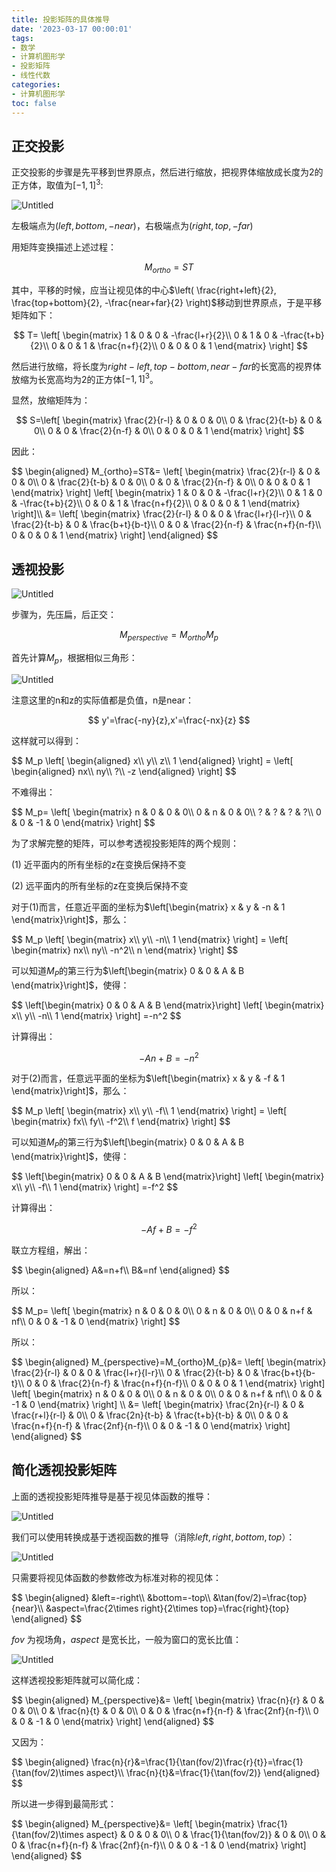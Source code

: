```yaml
---
title: 投影矩阵的具体推导
date: '2023-03-17 00:00:01'
tags: 
- 数学
- 计算机图形学
- 投影矩阵
- 线性代数
categories:
- 计算机图形学
toc: false
---
```


## 正交投影

正交投影的步骤是先平移到世界原点，然后进行缩放，把视界体缩放成长度为2的正方体，取值为$[-1,1]^3$:

![Untitled](https://cdn.jsdelivr.net/gh/InverseDa/image@master/image/Untitled%2014.png)

左极端点为$(left,bottom,-near)$，右极端点为$(right,top,-far)$

用矩阵变换描述上述过程：

$$
M_{ortho}=ST
$$

其中，平移的时候，应当让视见体的中心$\left(
\frac{right+left}{2},
\frac{top+bottom}{2},
-\frac{near+far}{2}
\right)$移动到世界原点，于是平移矩阵如下：


$$
T=
\left[
\begin{matrix}
1 & 0 & 0 & -\frac{l+r}{2}\\
0 & 1 & 0 & -\frac{t+b}{2}\\
0 & 0 & 1 & \frac{n+f}{2}\\
0 & 0 & 0 & 1
\end{matrix}
\right]
$$


<!--more-->

然后进行放缩，将长度为$right-left,top-bottom,near-far$的长宽高的视界体放缩为长宽高均为2的正方体$[-1,1]^3$。

显然，放缩矩阵为：

$$
S=\left[
\begin{matrix}
\frac{2}{r-l} & 0 & 0 & 0\\
0 & \frac{2}{t-b} & 0 & 0\\
0 & 0 & \frac{2}{n-f} & 0\\
0 & 0 & 0 & 1
\end{matrix}
\right]
$$

因此：

<div>
$$
\begin{aligned}
M_{ortho}=ST&=
\left[
\begin{matrix}
\frac{2}{r-l} & 0 & 0 & 0\\
0 & \frac{2}{t-b} & 0 & 0\\
0 & 0 & \frac{2}{n-f} & 0\\
0 & 0 & 0 & 1
\end{matrix}
\right]
\left[
\begin{matrix}
1 & 0 & 0 & -\frac{l+r}{2}\\
0 & 1 & 0 & -\frac{t+b}{2}\\
0 & 0 & 1 & \frac{n+f}{2}\\
0 & 0 & 0 & 1
\end{matrix}
\right]\\
&=
\left[
\begin{matrix}
\frac{2}{r-l} & 0 & 0 & \frac{l+r}{l-r}\\
0 & \frac{2}{t-b} & 0 & \frac{b+t}{b-t}\\
0 & 0 & \frac{2}{n-f} & \frac{n+f}{n-f}\\
0 & 0 & 0 & 1
\end{matrix}
\right]
\end{aligned}
$$
<div>

## 透视投影

![Untitled](https://cdn.jsdelivr.net/gh/InverseDa/image@master/image/Untitled%2015.png)

步骤为，先压扁，后正交：

$$
M_{perspective}=M_{ortho}M_{p}
$$

首先计算$M_p$，根据相似三角形：

![Untitled](https://cdn.jsdelivr.net/gh/InverseDa/image@master/image/Untitled%2016.png)

注意这里的n和z的实际值都是负值，n是near：

$$
y'=\frac{-ny}{z},x'=\frac{-nx}{z}
$$

这样就可以得到：

<div>
$$
M_p
\left[
\begin{aligned}
x\\
y\\
z\\
1
\end{aligned}
\right]
=
\left[
\begin{aligned}
nx\\
ny\\
?\\
-z
\end{aligned}
\right]
$$
<div>

不难得出：

<div>
$$
M_p=
\left[
\begin{matrix}
n & 0 & 0 & 0\\
0 & n & 0 & 0\\
? & ? & ? & ?\\
0 & 0 & -1 & 0
\end{matrix}
\right]
$$
<div>

为了求解完整的矩阵，可以参考透视投影矩阵的两个规则：

(1) 近平面内的所有坐标的z在变换后保持不变

(2) 远平面内的所有坐标的z在变换后保持不变

对于(1)而言，任意近平面的坐标为$\left[\begin{matrix}
x & y & -n & 1
\end{matrix}\right]$，那么：

<div>
$$
M_p
\left[
\begin{matrix}
x\\
y\\
-n\\
1
\end{matrix}
\right]
=
\left[
\begin{matrix}
nx\\
ny\\
-n^2\\
n
\end{matrix}
\right]
$$
<div>

可以知道$M_P$的第三行为$\left[\begin{matrix}
0 & 0 & A & B
\end{matrix}\right]$，使得：

<div>
$$
\left[\begin{matrix}
0 & 0 & A & B
\end{matrix}\right]
\left[
\begin{matrix}
x\\
y\\
-n\\
1
\end{matrix}
\right]
=-n^2
$$
<div>

计算得出：

$$
-An+B=-n^2
$$

对于(2)而言，任意远平面的坐标为$\left[\begin{matrix}
x & y & -f & 1
\end{matrix}\right]$，那么：

<div>
$$
M_p
\left[
\begin{matrix}
x\\
y\\
-f\\
1
\end{matrix}
\right]
=
\left[
\begin{matrix}
fx\\
fy\\
-f^2\\
f
\end{matrix}
\right]
$$
<div>

可以知道$M_P$的第三行为$\left[\begin{matrix}
0 & 0 & A & B
\end{matrix}\right]$，使得：

<div>
$$
\left[\begin{matrix}
0 & 0 & A & B
\end{matrix}\right]
\left[
\begin{matrix}
x\\
y\\
-f\\
1
\end{matrix}
\right]
=-f^2
$$
<div>

计算得出：

$$
-Af+B=-f^2
$$

联立方程组，解出：

<div>
$$
\begin{aligned}
A&=n+f\\
B&=nf
\end{aligned}
$$
<div>

所以：

<div>
$$
M_p=
\left[
\begin{matrix}
n & 0 & 0 & 0\\
0 & n & 0 & 0\\
0 & 0 & n+f & nf\\
0 & 0 & -1 & 0
\end{matrix}
\right]
$$
<div>

所以：

<div>
$$
\begin{aligned}
M_{perspective}=M_{ortho}M_{p}&=
\left[
\begin{matrix}
\frac{2}{r-l} & 0 & 0 & \frac{l+r}{l-r}\\
0 & \frac{2}{t-b} & 0 & \frac{b+t}{b-t}\\
0 & 0 & \frac{2}{n-f} & \frac{n+f}{n-f}\\
0 & 0 & 0 & 1
\end{matrix}
\right]
\left[
\begin{matrix}
n & 0 & 0 & 0\\
0 & n & 0 & 0\\
0 & 0 & n+f & nf\\
0 & 0 & -1 & 0
\end{matrix}
\right]
\\
&=
\left[
\begin{matrix}
\frac{2n}{r-l} & 0 & \frac{r+l}{r-l} & 0\\
0 & \frac{2n}{t-b} & \frac{t+b}{t-b} & 0\\
0 & 0 & \frac{n+f}{n-f} & \frac{2nf}{n-f}\\
0 & 0 & -1 & 0
\end{matrix}
\right]
\end{aligned}
$$
<div>

## 简化透视投影矩阵

上面的透视投影矩阵推导是基于视见体函数的推导：

![Untitled](https://cdn.jsdelivr.net/gh/InverseDa/image@master/image/Untitled%2017.png)

我们可以使用转换成基于透视函数的推导（消除$left,right,bottom,top$）：

![Untitled](https://cdn.jsdelivr.net/gh/InverseDa/image@master/image/Untitled%2018.png)

只需要将视见体函数的参数修改为标准对称的视见体：

<div>
$$
\begin{aligned}
&left=-right\\
&bottom=-top\\
&\tan(fov/2)=\frac{top}{near}\\
&aspect=\frac{2\times right}{2\times top}=\frac{right}{top}
\end{aligned}
$$
<div>

$fov$ 为视场角，$aspect$ 是宽长比，一般为窗口的宽长比值：

![Untitled](https://cdn.jsdelivr.net/gh/InverseDa/image@master/image/Untitled%2019.png)

这样透视投影矩阵就可以简化成：

<div>
$$
\begin{aligned}
M_{perspective}&=
\left[
\begin{matrix}
\frac{n}{r} & 0 & 0 & 0\\
0 & \frac{n}{t} & 0 & 0\\
0 & 0 & \frac{n+f}{n-f} & \frac{2nf}{n-f}\\
0 & 0 & -1 & 0
\end{matrix}
\right]
\end{aligned}
$$
<div>

又因为：

<div>
$$
\begin{aligned}
\frac{n}{r}&=\frac{1}{\tan(fov/2)\frac{r}{t}}=\frac{1}{\tan(fov/2)\times aspect}\\
\frac{n}{t}&=\frac{1}{\tan(fov/2)}
\end{aligned}
$$
<div>

所以进一步得到最简形式：

<div>
$$
\begin{aligned}
M_{perspective}&=
\left[
\begin{matrix}
\frac{1}{\tan(fov/2)\times aspect} & 0 & 0 & 0\\
0 & \frac{1}{\tan(fov/2)} & 0 & 0\\
0 & 0 & \frac{n+f}{n-f} & \frac{2nf}{n-f}\\
0 & 0 & -1 & 0
\end{matrix}
\right]
\end{aligned}
$$
<div>
